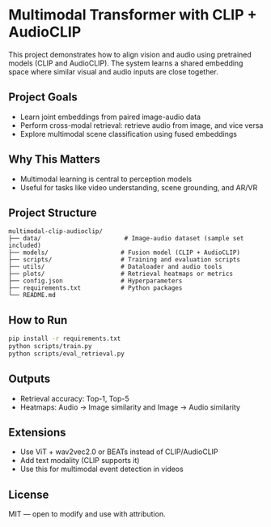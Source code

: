 # Multimodal Transformer with CLIP + AudioCLIP

This project demonstrates how to align vision and audio using pretrained models (CLIP and AudioCLIP). The system learns a shared embedding space where similar visual and audio inputs are close together.

## Project Goals
- Learn joint embeddings from paired image-audio data
- Perform cross-modal retrieval: retrieve audio from image, and vice versa
- Explore multimodal scene classification using fused embeddings

## Why This Matters
- Multimodal learning is central to perception models
- Useful for tasks like video understanding, scene grounding, and AR/VR

## Project Structure
```
multimodal-clip-audioclip/
├── data/                       # Image-audio dataset (sample set included)
├── models/                    # Fusion model (CLIP + AudioCLIP)
├── scripts/                   # Training and evaluation scripts
├── utils/                     # Dataloader and audio tools
├── plots/                     # Retrieval heatmaps or metrics
├── config.json                # Hyperparameters
├── requirements.txt           # Python packages
└── README.md
```

## How to Run
```bash
pip install -r requirements.txt
python scripts/train.py
python scripts/eval_retrieval.py
```

## Outputs
- Retrieval accuracy: Top-1, Top-5
- Heatmaps: Audio → Image similarity and Image → Audio similarity

## Extensions
- Use ViT + wav2vec2.0 or BEATs instead of CLIP/AudioCLIP
- Add text modality (CLIP supports it)
- Use this for multimodal event detection in videos

## License
MIT — open to modify and use with attribution.
